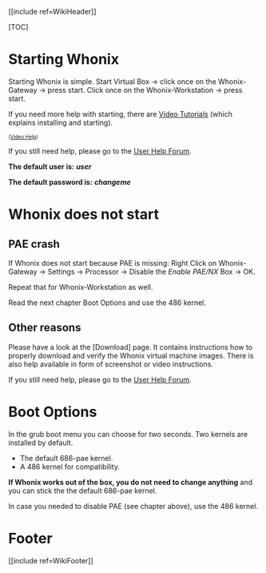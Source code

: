 [[include ref=WikiHeader]]

[TOC]

# Starting Whonix #
Starting Whonix is simple. Start Virtual Box -> click once on the Whonix-Gateway -> press start. Click once on the Whonix-Workstation -> press start.

If you need more help with starting, there are [Video Tutorials](http://whonix.sourceforge.net/videos.html) (which explains installing and starting).

<font size="-3">([Video Help](http://whonix.sourceforge.net/videos.html#video-help))</font>

If you still need help, please go to the [User Help Forum](https://sourceforge.net/p/whonix/discussion/).

**The default user is:** ***user***

**The default password is:** ***changeme***

# Whonix does not start #
## PAE crash ##
If Whonix does not start because PAE is missing:
Right Click on Whonix-Gateway -> Settings -> Processor -> Disable the *Enable PAE/NX* Box -> OK.

Repeat that for Whonix-Workstation as well.

Read the next chapter Boot Options and use the 486 kernel.

## Other reasons ##
Please have a look at the [Download] page. It contains instructions how to properly download and verify the Whonix virtual machine images. There is also help available in form of screenshot or video instructions.

If you still need help, please go to the [User Help Forum](https://sourceforge.net/p/whonix/discussion/).

# Boot Options #
In the grub boot menu you can choose for two seconds. Two kernels are installed by default.

* The default 686-pae kernel.
* A 486 kernel for compatibility.

**If Whonix works out of the box, you do not need to change anything** and you can stick the the default 686-pae kernel.

In case you needed to disable PAE (see chapter above), use the 486 kernel.

# Footer #
[[include ref=WikiFooter]]